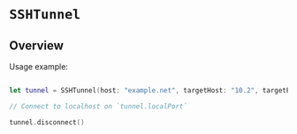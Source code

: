 # ``SSHTunnel``

## Overview

Usage example:

```swift

let tunnel = SSHTunnel(host: "example.net", targetHost: "10.2", targetPort: 80)

// Connect to localhost on `tunnel.localPort`

tunnel.disconnect()

```
